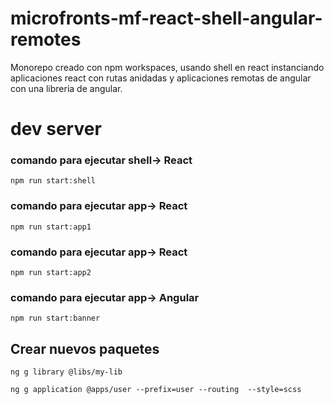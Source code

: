 # microfronts-mf-react-shell-angular-remotes

Monorepo creado con npm workspaces, usando shell en react instanciando aplicaciones react con rutas anidadas y aplicaciones remotas de angular con una libreria de angular.



# dev server


### comando para ejecutar shell-> React
````npm run start:shell````

### comando para ejecutar app-> React
```npm run start:app1```

### comando para ejecutar app-> React
```npm run start:app2```

### comando para ejecutar app-> Angular
```npm run start:banner```



## Crear nuevos paquetes

```ng g library @libs/my-lib```

```ng g application @apps/user --prefix=user --routing  --style=scss```
